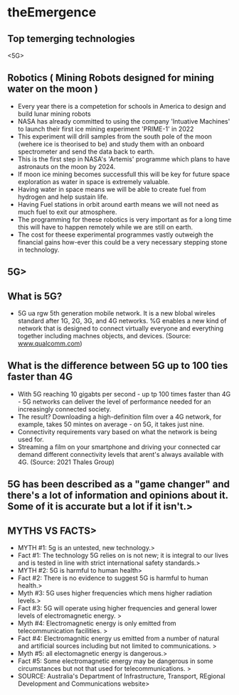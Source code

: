 # theEmergence
## Top temerging technologies 
<AI>
<5G>
<IoT (Internet of Things)>
<Serverless Computing>
<Biometrics>
<Augmented Reality/Virtual Reality>
<Blockchain>
<Robotics>
<NLP (Natural Language Processing)>
<Quantum Computing/>

## Robotics ( Mining Robots designed for mining water on the moon )
* Every year there is a competetion for schools in America to design and build lunar mining robots
* NASA has already committed to using the company 'Intuative Machines' to launch their first ice mining experiment 'PRIME-1' in 2022
* This experiment will drill samples from the south pole of the moon (wehere ice is theorised to be) and study them with an onboard spectrometer and send the data back to earth.
* This is the first step in NASA's 'Artemis' programme which plans to have astronauts on the moon by 2024.
* If moon ice mining becomes successfull this will be key for future space exploration as water in space is extremely valuable.
* Having water in space means we will be able to create fuel from hydrogen and help sustain life.
* Having Fuel stations in orbit around earth means we will not need as much fuel to exit our atmosphere.
* The programming for theese robotics is very important as for a long time this will have to happen remotely while we are still on earth.
* The cost for theese experimental programmes vastly outweigh the financial gains how-ever this could be a very necessary stepping stone in technology.


## 5G> 
## What is 5G?
* 5G ua rgw 5th generation mobile network.  It is a new blobal wireles standard after 1G, 2G, 3G, and 4G networks.  %G enables a new kind of network that is designed to connect virtually everyone and everything together including machnes objects, and devices. (Source:  www.qualcomm.com)
## What is the difference between 5G up to 100 ties faster than 4G 
* With 5G reaching 10 gigabts per second - up tp 100 times faster than 4G - 5G networks can deliver the level of performance needed for an increasingly connected society.  
* The result?  Downloading a high-definition film over a 4G network, for example, takes 50 mintes on average - on 5G, it takes just nine.  
* Connectivity requirements vary based on what the network is being used for.
* Streaming a film on your smartphone and driving your connected car demand different connectivity levels that arent's always available with 4G. (Source: 2021 Thales Group) 

## 5G has been described as a "game changer" and there's a lot of information and opinions about it.  Some of it is accurate but a lot if it isn't.>
## MYTHS VS FACTS>
* MYTH #1:  5g is an untested, new technology.>
* Fact #1:  The technology 5G relies on is not new; it is integral to our lives and is tested in line with strict international safety standards.>
* MYTH #2:  5G is harmful to human health>
* Fact #2:  There is no evidence to suggest 5G is harmful to human health.>
* Myth #3:  5G uses higher frequencies which mens higher radiation levels.>
* Fact #3:  5G will operate using higher frequencies and general lower levels of electromagnetic energy. >
* Myth #4:  Electromagnetic energy is only emitted from telecommunication facilities. >
* Fact #4:  Electromagnitic energy us emitted from a number of natural and artificial sources including but not limited to communications.  >
* Myth #5:  all electomagnetic energy is dangerous.>
* Fact #5:  Some electromagnetic energy may be dangerous in some circumstances but not that used for telecommunications. >
* SOURCE:  Australia's Department of Infrastructure, Transport, REgional Development and Communications website>

